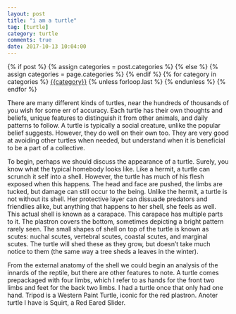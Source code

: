```yaml
---
layout: post
title: "i am a turtle"
tag: [turtle]
category: turtle
comments: true
date: 2017-10-13 10:04:00
---
```

<div class="post-categories">
  {% if post %}
    {% assign categories = post.categories %}
  {% else %}
    {% assign categories = page.categories %}
  {% endif %}
  {% for category in categories %}
  <a href="{{site.baseurl}}/categories/#{{category|slugize}}">{{category}}</a>
  {% unless forloop.last %}&nbsp;{% endunless %}
  {% endfor %}
</div>

There are many different kinds of turtles, near the hundreds of thousands of you wish for some err of accuracy. Each turtle has their own thoughts and beliefs, unique features to distinguish it from other animals, and daily patterns to follow. A turtle is typically a social creature, unlike the popular belief suggests. However, they do well on their own too. They are very good at avoiding other turtles when needed, but understand when it is beneficial to be a part of a collective.

To begin, perhaps we should discuss the appearance of a turtle. Surely, you know what the typical homebody looks like. Like a hermit, a turtle can scrunch it self into a shell. However, the turtle has much of his flesh exposed when this happens. The head and face are pushed, the limbs are tucked, but damage can still occur to the being. Unlike the hermit, a turtle is not without its shell. Her protective layer can dissuade predators and friendlies alike, but anything that happens to her shell, she feels as well. This actual shell is known as a carapace. This carapace has multiple parts to it. The plastron covers the bottom, sometimes depicting a bright pattern rarely seen. The small shapes of shell on top of the turtle is known as scutes: nuchal scutes, vertebral scutes, coastal scutes, and marginal scutes. The turtle will shed these as they grow, but doesn’t take much notice to them (the same way a tree sheds a leaves in the winter).

From the external anatomy of the shell we could begin an analysis of the innards of the reptile, but there are other features to note. A turtle comes prepackaged with four limbs, which I refer to as hands for the front two limbs and feet for the back two limbs. I had a turtle once that only had one hand. Tripod is a Western Paint Turtle, iconic for the red plastron. Anoter turtle I have is Squirt, a Red Eared Slider.
